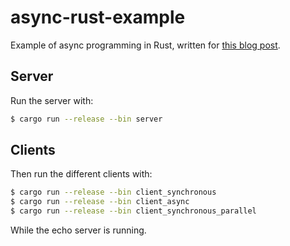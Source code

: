 # async-rust-example

Example of async programming in Rust, written for [this blog post](http://jamesmcm.github.io/blog/2020/05/06/a-practical-introduction-to-async-programming-in-rust/#en).

## Server

Run the server with:

```bash
$ cargo run --release --bin server
```

## Clients

Then run the different clients with:

```bash
$ cargo run --release --bin client_synchronous
$ cargo run --release --bin client_async
$ cargo run --release --bin client_synchronous_parallel
```

While the echo server is running.

